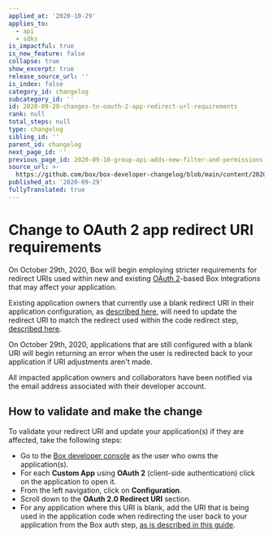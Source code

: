 ```yaml
---
applied_at: '2020-10-29'
applies_to:
  - api
  - sdks
is_impactful: true
is_new_feature: false
collapse: true
show_excerpt: true
release_source_url: ''
is_index: false
category_id: changelog
subcategory_id: ''
id: 2020-09-29-changes-to-oauth-2-app-redirect-url-requirements
rank: null
total_steps: null
type: changelog
sibling_id: ''
parent_id: changelog
next_page_id: ''
previous_page_id: 2020-09-10-group-api-adds-new-filter-and-permissions
source_url: >-
  https://github.com/box/box-developer-changelog/blob/main/content/2020/09-29-changes-to-oauth-2-app-redirect-url-requirements.md
published_at: '2020-09-29'
fullyTranslated: true
---
```

# Change to OAuth 2 app redirect URI requirements

On October 29th, 2020, Box will begin employing stricter requirements for redirect URIs used within new and existing [OAuth 2](g://authentication/oauth2/)-based Box integrations that may affect your application.

Existing application owners that currently use a blank redirect URI in their application configuration, as [described here](g://applications/custom-apps/oauth2-setup/#redirect-uri), will need to update the redirect URI to match the redirect used within the code redirect step, [described here](g://authentication/oauth2/with-sdk/#2-redirect-user).

On October 29th, 2020, applications that are still configured with a blank URI will begin returning an error when the user is redirected back to your application if URI adjustments aren't made.

All impacted application owners and collaborators have been notified via the email address associated with their developer account.

## How to validate and make the change

To validate your redirect URI and update your application(s) if they are affected, take the following steps:

* Go to the [Box developer console](https://cloud.app.box.com/developers/console) as the user who owns the application(s).
* For each **Custom App** using **OAuth 2** (client-side authentication) click on the application to open it.
* From the left navigation, click on **Configuration**.
* Scroll down to the **OAuth 2.0 Redirect URI** section.
* For any application where this URI is blank, add the URI that is being used in the application code when redirecting the user back to your application from the Box auth step, [as is described in this guide](g://authentication/oauth2/with-sdk/#2-redirect-user).
